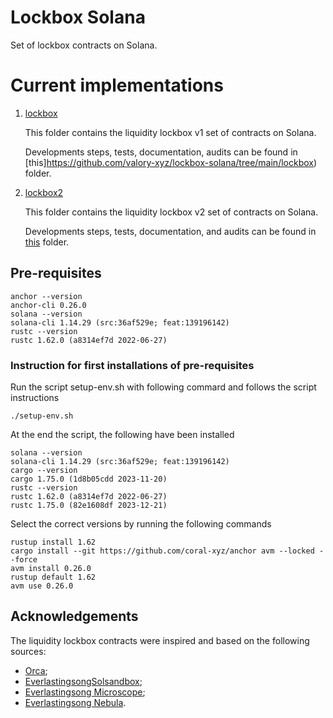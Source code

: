 # Lockbox Solana
Set of lockbox contracts on Solana.

# Current implementations
1. [lockbox](https://github.com/valory-xyz/lockbox-solana/tree/main/lockbox) 
	
	This folder contains the liquidity lockbox v1 set of contracts on Solana. 

	Developments steps, tests, documentation, audits can be found in [this]https://github.com/valory-xyz/lockbox-solana/tree/main/lockbox) folder. 

2. [lockbox2](https://github.com/valory-xyz/lockbox-solana/tree/main/lockbox2)
	
	This folder contains the liquidity lockbox v2 set of contracts on Solana.

	Developments steps, tests, documentation, and audits can be found in [this](https://github.com/valory-xyz/lockbox-solana/tree/main/lockbox2) folder. 


## Pre-requisites

```
anchor --version
anchor-cli 0.26.0
solana --version
solana-cli 1.14.29 (src:36af529e; feat:139196142)
rustc --version
rustc 1.62.0 (a8314ef7d 2022-06-27)
```

### Instruction for first installations of pre-requisites

Run the script setup-env.sh with following commard and follows the script instructions

```
./setup-env.sh 
```

At the end the script, the following have been installed

```
solana --version
solana-cli 1.14.29 (src:36af529e; feat:139196142)
cargo --version
cargo 1.75.0 (1d8b05cdd 2023-11-20)
rustc --version
rustc 1.62.0 (a8314ef7d 2022-06-27)
rustc 1.75.0 (82e1608df 2023-12-21)
```

Select the correct versions by running the following commands

```
rustup install 1.62
cargo install --git https://github.com/coral-xyz/anchor avm --locked --force
avm install 0.26.0
rustup default 1.62
avm use 0.26.0
```


## Acknowledgements
The liquidity lockbox contracts were inspired and based on the following sources:
- [Orca](https://github.com/orca-so/whirlpools);
- [EverlastingsongSolsandbox](https://github.com/everlastingsong/solsandbox);
- [Everlastingsong Microscope](https://everlastingsong.github.io/account-microscope);
- [Everlastingsong Nebula](https://everlastingsong.github.io/nebula/).
